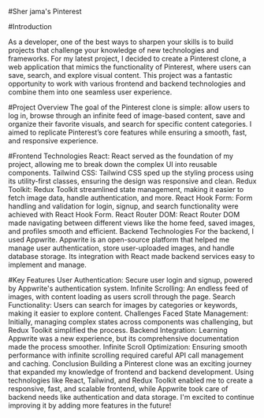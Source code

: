 #Sher jama's Pinterest 

#Introduction

As a developer, one of the best ways to sharpen your skills is to build projects that challenge your knowledge of new technologies and frameworks. For my latest project, I decided to create a Pinterest clone, a web application that mimics the functionality of Pinterest, where users can save, search, and explore visual content. This project was a fantastic opportunity to work with various frontend and backend technologies and combine them into one seamless user experience.

#Project Overview
The goal of the Pinterest clone is simple: allow users to log in, browse through an infinite feed of image-based content, save and organize their favorite visuals, and search for specific content categories. I aimed to replicate Pinterest’s core features while ensuring a smooth, fast, and responsive experience.

#Frontend Technologies
React: React served as the foundation of my project, allowing me to break down the complex UI into reusable components.
Tailwind CSS: Tailwind CSS sped up the styling process using its utility-first classes, ensuring the design was responsive and clean.
Redux Toolkit: Redux Toolkit streamlined state management, making it easier to fetch image data, handle authentication, and more.
React Hook Form: Form handling and validation for login, signup, and search functionality were achieved with React Hook Form.
React Router DOM: React Router DOM made navigating between different views like the home feed, saved images, and profiles smooth and efficient.
Backend Technologies
For the backend, I used Appwrite. Appwrite is an open-source platform that helped me manage user authentication, store user-uploaded images, and handle database storage. Its integration with React made backend services easy to implement and manage.

#Key Features
User Authentication: Secure user login and signup, powered by Appwrite's authentication system.
Infinite Scrolling: An endless feed of images, with content loading as users scroll through the page.
Search Functionality: Users can search for images by categories or keywords, making it easier to explore content.
Challenges Faced
State Management: Initially, managing complex states across components was challenging, but Redux Toolkit simplified the process.
Backend Integration: Learning Appwrite was a new experience, but its comprehensive documentation made the process smoother.
Infinite Scroll Optimization: Ensuring smooth performance with infinite scrolling required careful API call management and caching.
Conclusion
Building a Pinterest clone was an exciting journey that expanded my knowledge of frontend and backend development. Using technologies like React, Tailwind, and Redux Toolkit enabled me to create a responsive, fast, and scalable frontend, while Appwrite took care of backend needs like authentication and data storage. I'm excited to continue improving it by adding more features in the future!
